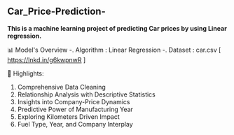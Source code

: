 ## Car_Price-Prediction-
**This is a machine learning project of predicting Car prices by using Linear regression.**

📊 Model's Overview 
-. Algorithm : Linear Regression
-. Dataset : car.csv [ https://lnkd.in/g6kwpnwR ]

📝 Highlights:
1. Comprehensive Data Cleaning
2. Relationship Analysis with Descriptive Statistics
3. Insights into Company-Price Dynamics
4. Predictive Power of Manufacturing Year
5. Exploring Kilometers Driven Impact
6. Fuel Type, Year, and Company Interplay




